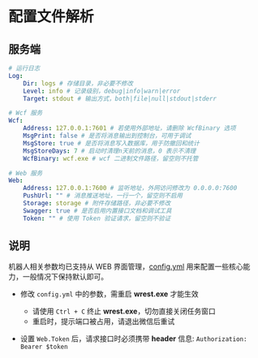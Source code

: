 # 配置文件解析

## 服务端
```yaml
# 运行日志
Log:
    Dir: logs # 存储目录，非必要不修改
    Level: info # 记录级别，debug|info|warn|error
    Target: stdout # 输出方式，both|file|null|stdout|stderr

# Wcf 服务
Wcf:
    Address: 127.0.0.1:7601 # 若使用外部地址，请删除 WcfBinary 选项
    MsgPrint: false # 是否将消息输出到控制台，可用于调试
    MsgStore: true # 是否将消息写入数据库，用于防撤回和统计
    MsgStoreDays: 7 # 启动时清理n天前的消息，0 表示不清理
    WcfBinary: wcf.exe # wcf 二进制文件路径，留空则不托管

# Web 服务
Web:
    Address: 127.0.0.1:7600 # 监听地址，外网访问修改为 0.0.0.0:7600
    PushUrl: "" # 消息推送地址，一行一个，留空则不启用
    Storage: storage # 附件存储路径，非必要不修改
    Swagger: true # 是否启用内置接口文档和调试工具
    Token: "" # 使用 Token 验证请求，留空则不验证
```

## 说明

机器人相关参数均已支持从 WEB 界面管理，[config.yml](./config.yml) 用来配置一些核心能力，一般情况下保持默认即可。

- 修改 `config.yml` 中的参数，需重启 **wrest.exe** 才能生效

  - 请使用 `Ctrl + C` 终止 **wrest.exe**，切勿直接关闭任务窗口
  - 重启时，提示端口被占用，请退出微信后重试

- 设置 `Web.Token` 后，请求接口时必须携带 **header** 信息: `Authorization: Bearer $token`
